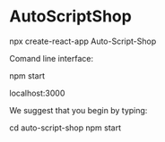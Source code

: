 # AutoScriptShop

npx create-react-app Auto-Script-Shop


Comand line interface:

npm start

localhost:3000

We suggest that you begin by typing:

  cd auto-script-shop
  npm start
